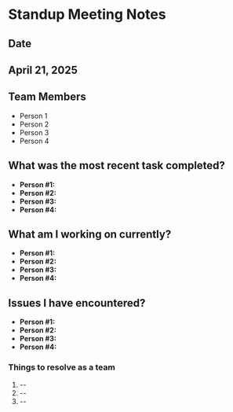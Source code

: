 # Standup Meeting Notes  

## Date  
April 21, 2025
---
## Team Members  
* Person 1
* Person 2
* Person 3
* Person 4

## What was the most recent task completed?  
- **Person #1:** 
- **Person #2:**
- **Person #3:**
- **Person #4:**

## What am I working on currently?
- **Person #1:** 
- **Person #2:**
- **Person #3:**
- **Person #4:**

## Issues I have encountered?
- **Person #1:** 
- **Person #2:**
- **Person #3:**
- **Person #4:**

### Things to resolve as a team
1. --
2. --
3. --





